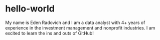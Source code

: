 # hello-world

My name is Eden Radovich and I am a data analyst with 4+ years of experience in the investment management and nonprofit industries. I am excited to learn the ins and outs of GitHub! 
